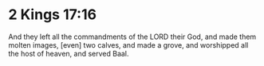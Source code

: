 # 2 Kings 17:16

And they left all the commandments of the LORD their God, and made them molten images, [even] two calves, and made a grove, and worshipped all the host of heaven, and served Baal.